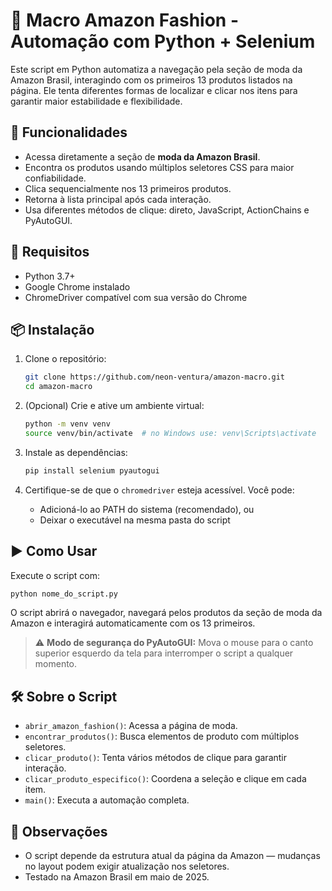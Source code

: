 
# 👗 Macro Amazon Fashion - Automação com Python + Selenium

Este script em Python automatiza a navegação pela seção de moda da Amazon Brasil, interagindo com os primeiros 13 produtos listados na página. Ele tenta diferentes formas de localizar e clicar nos itens para garantir maior estabilidade e flexibilidade.

## 🚀 Funcionalidades

- Acessa diretamente a seção de **moda da Amazon Brasil**.
- Encontra os produtos usando múltiplos seletores CSS para maior confiabilidade.
- Clica sequencialmente nos 13 primeiros produtos.
- Retorna à lista principal após cada interação.
- Usa diferentes métodos de clique: direto, JavaScript, ActionChains e PyAutoGUI.

## 🧰 Requisitos

- Python 3.7+
- Google Chrome instalado
- ChromeDriver compatível com sua versão do Chrome

## 📦 Instalação

1. Clone o repositório:

   ```bash
   git clone https://github.com/neon-ventura/amazon-macro.git
   cd amazon-macro
   ```

2. (Opcional) Crie e ative um ambiente virtual:

   ```bash
   python -m venv venv
   source venv/bin/activate  # no Windows use: venv\Scripts\activate
   ```

3. Instale as dependências:

   ```bash
   pip install selenium pyautogui
   ```

4. Certifique-se de que o `chromedriver` esteja acessível. Você pode:
   - Adicioná-lo ao PATH do sistema (recomendado), ou
   - Deixar o executável na mesma pasta do script

## ▶️ Como Usar

Execute o script com:

```bash
python nome_do_script.py
```

O script abrirá o navegador, navegará pelos produtos da seção de moda da Amazon e interagirá automaticamente com os 13 primeiros.

> ⚠️ **Modo de segurança do PyAutoGUI:** Mova o mouse para o canto superior esquerdo da tela para interromper o script a qualquer momento.

## 🛠️ Sobre o Script

- `abrir_amazon_fashion()`: Acessa a página de moda.
- `encontrar_produtos()`: Busca elementos de produto com múltiplos seletores.
- `clicar_produto()`: Tenta vários métodos de clique para garantir interação.
- `clicar_produto_especifico()`: Coordena a seleção e clique em cada item.
- `main()`: Executa a automação completa.

## 📌 Observações

- O script depende da estrutura atual da página da Amazon — mudanças no layout podem exigir atualização nos seletores.
- Testado na Amazon Brasil em maio de 2025.

